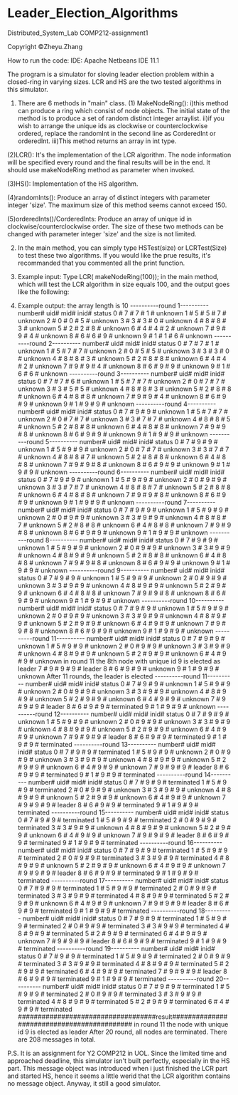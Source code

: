 # Leader_Election_Algorithms
Distributed_System_Lab
COMP212-assignment1 

Copyright ©Zheyu.Zhang	

How to run the code:
IDE: Apache Netbeans IDE 11.1

The program is a simulator for sloving leader election problem within a closed-ring in varying sizes. LCR and HS are the two tested algorithms in this simulator. 

1. There are 6 methods in "main" class. 
(1) MakeNodeRing(): 
i)this method can produce a ring which consist of node objects. The initial state of the method is to produce a set of random distinct integer arraylist. 
ii)if you wish to arrange the unique ids as clockwise or counterclockwise ordered, replace the randomInt in the second line as CorderedInt or orderedInt.
iii)This method returns an array in int type.

(2)LCR(): 
It's the implementation of the LCR algorithm. The node information will be specified every round and the final results will be in the end. 
It should use makeNodeRing method as parameter when invoked.

(3)HS():
Implementation of the HS algorithm.

(4)randomInts():
Produce an array of distinct integers with parameter integer 'size'. The maximum size of this method seems cannot exceed 150.

(5)orderedInts()/CorderedInts:
Produce an array of unique id in clockwise/counterclockwise order. The size of these two methods can be changed with parameter integer 'size' and the size is not limited.


2. In the main method, you can simply type HSTest(size) or LCRTest(Size) to test these two algorithms. If you would like the prue results, it's recommanded that you commented all the print function.
3. Example input:
Type LCR( makeNodeRing(100)); in the main method, which will test the LCR algorithm in size equals 100, and the output goes like the following:

4. Example output:
the array length is 10
----------round 1----------
number# uid# mid# inid# status
0     # 7  # 7  # 1  # unknown
1     # 5  # 5  # 7  # unknown
2     # 0  # 0  # 5  # unknown
3     # 3  # 3  # 0  # unknown
4     # 8  # 8  # 3  # unknown
5     # 2  # 2  # 8  # unknown
6     # 4  # 4  # 2  # unknown
7     # 9  # 9  # 4  # unknown
8     # 6  # 6  # 9  # unknown
9     # 1  # 1  # 6  # unknown
----------round 2----------
number# uid# mid# inid# status
0     # 7  # 7  # 1  # unknown
1     # 5  # 7  # 7  # unknown
2     # 0  # 5  # 5  # unknown
3     # 3  # 3  # 0  # unknown
4     # 8  # 8  # 3  # unknown
5     # 2  # 8  # 8  # unknown
6     # 4  # 4  # 2  # unknown
7     # 9  # 9  # 4  # unknown
8     # 6  # 9  # 9  # unknown
9     # 1  # 6  # 6  # unknown
----------round 3----------
number# uid# mid# inid# status
0     # 7  # 7  # 6  # unknown
1     # 5  # 7  # 7  # unknown
2     # 0  # 7  # 7  # unknown
3     # 3  # 5  # 5  # unknown
4     # 8  # 8  # 3  # unknown
5     # 2  # 8  # 8  # unknown
6     # 4  # 8  # 8  # unknown
7     # 9  # 9  # 4  # unknown
8     # 6  # 9  # 9  # unknown
9     # 1  # 9  # 9  # unknown
----------round 4----------
number# uid# mid# inid# status
0     # 7  # 9  # 9  # unknown
1     # 5  # 7  # 7  # unknown
2     # 0  # 7  # 7  # unknown
3     # 3  # 7  # 7  # unknown
4     # 8  # 8  # 5  # unknown
5     # 2  # 8  # 8  # unknown
6     # 4  # 8  # 8  # unknown
7     # 9  # 9  # 8  # unknown
8     # 6  # 9  # 9  # unknown
9     # 1  # 9  # 9  # unknown
----------round 5----------
number# uid# mid# inid# status
0     # 7  # 9  # 9  # unknown
1     # 5  # 9  # 9  # unknown
2     # 0  # 7  # 7  # unknown
3     # 3  # 7  # 7  # unknown
4     # 8  # 8  # 7  # unknown
5     # 2  # 8  # 8  # unknown
6     # 4  # 8  # 8  # unknown
7     # 9  # 9  # 8  # unknown
8     # 6  # 9  # 9  # unknown
9     # 1  # 9  # 9  # unknown
----------round 6----------
number# uid# mid# inid# status
0     # 7  # 9  # 9  # unknown
1     # 5  # 9  # 9  # unknown
2     # 0  # 9  # 9  # unknown
3     # 3  # 7  # 7  # unknown
4     # 8  # 8  # 7  # unknown
5     # 2  # 8  # 8  # unknown
6     # 4  # 8  # 8  # unknown
7     # 9  # 9  # 8  # unknown
8     # 6  # 9  # 9  # unknown
9     # 1  # 9  # 9  # unknown
----------round 7----------
number# uid# mid# inid# status
0     # 7  # 9  # 9  # unknown
1     # 5  # 9  # 9  # unknown
2     # 0  # 9  # 9  # unknown
3     # 3  # 9  # 9  # unknown
4     # 8  # 8  # 7  # unknown
5     # 2  # 8  # 8  # unknown
6     # 4  # 8  # 8  # unknown
7     # 9  # 9  # 8  # unknown
8     # 6  # 9  # 9  # unknown
9     # 1  # 9  # 9  # unknown
----------round 8----------
number# uid# mid# inid# status
0     # 7  # 9  # 9  # unknown
1     # 5  # 9  # 9  # unknown
2     # 0  # 9  # 9  # unknown
3     # 3  # 9  # 9  # unknown
4     # 8  # 9  # 9  # unknown
5     # 2  # 8  # 8  # unknown
6     # 4  # 8  # 8  # unknown
7     # 9  # 9  # 8  # unknown
8     # 6  # 9  # 9  # unknown
9     # 1  # 9  # 9  # unknown
----------round 9----------
number# uid# mid# inid# status
0     # 7  # 9  # 9  # unknown
1     # 5  # 9  # 9  # unknown
2     # 0  # 9  # 9  # unknown
3     # 3  # 9  # 9  # unknown
4     # 8  # 9  # 9  # unknown
5     # 2  # 9  # 9  # unknown
6     # 4  # 8  # 8  # unknown
7     # 9  # 9  # 8  # unknown
8     # 6  # 9  # 9  # unknown
9     # 1  # 9  # 9  # unknown
----------round 10----------
number# uid# mid# inid# status
0     # 7  # 9  # 9  # unknown
1     # 5  # 9  # 9  # unknown
2     # 0  # 9  # 9  # unknown
3     # 3  # 9  # 9  # unknown
4     # 8  # 9  # 9  # unknown
5     # 2  # 9  # 9  # unknown
6     # 4  # 9  # 9  # unknown
7     # 9  # 9  # 8  # unknown
8     # 6  # 9  # 9  # unknown
9     # 1  # 9  # 9  # unknown
----------round 11----------
number# uid# mid# inid# status
0     # 7  # 9  # 9  # unknown
1     # 5  # 9  # 9  # unknown
2     # 0  # 9  # 9  # unknown
3     # 3  # 9  # 9  # unknown
4     # 8  # 9  # 9  # unknown
5     # 2  # 9  # 9  # unknown
6     # 4  # 9  # 9  # unknown
in round 11 the 8th node with unique id 9 is elected as leader
7     # 9  # 9  # 9  # leader
8     # 6  # 9  # 9  # unknown
9     # 1  # 9  # 9  # unknown
After 11 rounds, the leader is elected
----------round 11----------
number# uid# mid# inid# status
0     # 7  # 9  # 9  # unknown
1     # 5  # 9  # 9  # unknown
2     # 0  # 9  # 9  # unknown
3     # 3  # 9  # 9  # unknown
4     # 8  # 9  # 9  # unknown
5     # 2  # 9  # 9  # unknown
6     # 4  # 9  # 9  # unknown
7     # 9  # 9  # 9  # leader
8     # 6  # 9  # 9  # terminated
9     # 1  # 9  # 9  # unknown
----------round 12----------
number# uid# mid# inid# status
0     # 7  # 9  # 9  # unknown
1     # 5  # 9  # 9  # unknown
2     # 0  # 9  # 9  # unknown
3     # 3  # 9  # 9  # unknown
4     # 8  # 9  # 9  # unknown
5     # 2  # 9  # 9  # unknown
6     # 4  # 9  # 9  # unknown
7     # 9  # 9  # 9  # leader
8     # 6  # 9  # 9  # terminated
9     # 1  # 9  # 9  # terminated
----------round 13----------
number# uid# mid# inid# status
0     # 7  # 9  # 9  # terminated
1     # 5  # 9  # 9  # unknown
2     # 0  # 9  # 9  # unknown
3     # 3  # 9  # 9  # unknown
4     # 8  # 9  # 9  # unknown
5     # 2  # 9  # 9  # unknown
6     # 4  # 9  # 9  # unknown
7     # 9  # 9  # 9  # leader
8     # 6  # 9  # 9  # terminated
9     # 1  # 9  # 9  # terminated
----------round 14----------
number# uid# mid# inid# status
0     # 7  # 9  # 9  # terminated
1     # 5  # 9  # 9  # terminated
2     # 0  # 9  # 9  # unknown
3     # 3  # 9  # 9  # unknown
4     # 8  # 9  # 9  # unknown
5     # 2  # 9  # 9  # unknown
6     # 4  # 9  # 9  # unknown
7     # 9  # 9  # 9  # leader
8     # 6  # 9  # 9  # terminated
9     # 1  # 9  # 9  # terminated
----------round 15----------
number# uid# mid# inid# status
0     # 7  # 9  # 9  # terminated
1     # 5  # 9  # 9  # terminated
2     # 0  # 9  # 9  # terminated
3     # 3  # 9  # 9  # unknown
4     # 8  # 9  # 9  # unknown
5     # 2  # 9  # 9  # unknown
6     # 4  # 9  # 9  # unknown
7     # 9  # 9  # 9  # leader
8     # 6  # 9  # 9  # terminated
9     # 1  # 9  # 9  # terminated
----------round 16----------
number# uid# mid# inid# status
0     # 7  # 9  # 9  # terminated
1     # 5  # 9  # 9  # terminated
2     # 0  # 9  # 9  # terminated
3     # 3  # 9  # 9  # terminated
4     # 8  # 9  # 9  # unknown
5     # 2  # 9  # 9  # unknown
6     # 4  # 9  # 9  # unknown
7     # 9  # 9  # 9  # leader
8     # 6  # 9  # 9  # terminated
9     # 1  # 9  # 9  # terminated
----------round 17----------
number# uid# mid# inid# status
0     # 7  # 9  # 9  # terminated
1     # 5  # 9  # 9  # terminated
2     # 0  # 9  # 9  # terminated
3     # 3  # 9  # 9  # terminated
4     # 8  # 9  # 9  # terminated
5     # 2  # 9  # 9  # unknown
6     # 4  # 9  # 9  # unknown
7     # 9  # 9  # 9  # leader
8     # 6  # 9  # 9  # terminated
9     # 1  # 9  # 9  # terminated
----------round 18----------
number# uid# mid# inid# status
0     # 7  # 9  # 9  # terminated
1     # 5  # 9  # 9  # terminated
2     # 0  # 9  # 9  # terminated
3     # 3  # 9  # 9  # terminated
4     # 8  # 9  # 9  # terminated
5     # 2  # 9  # 9  # terminated
6     # 4  # 9  # 9  # unknown
7     # 9  # 9  # 9  # leader
8     # 6  # 9  # 9  # terminated
9     # 1  # 9  # 9  # terminated
----------round 19----------
number# uid# mid# inid# status
0     # 7  # 9  # 9  # terminated
1     # 5  # 9  # 9  # terminated
2     # 0  # 9  # 9  # terminated
3     # 3  # 9  # 9  # terminated
4     # 8  # 9  # 9  # terminated
5     # 2  # 9  # 9  # terminated
6     # 4  # 9  # 9  # terminated
7     # 9  # 9  # 9  # leader
8     # 6  # 9  # 9  # terminated
9     # 1  # 9  # 9  # terminated
----------round 20----------
number# uid# mid# inid# status
0     # 7  # 9  # 9  # terminated
1     # 5  # 9  # 9  # terminated
2     # 0  # 9  # 9  # terminated
3     # 3  # 9  # 9  # terminated
4     # 8  # 9  # 9  # terminated
5     # 2  # 9  # 9  # terminated
6     # 4  # 9  # 9  # terminated
###################################result###########################################
in round 11 the node with unique id 9 is elected as leader
After 20 round, all nodes are terminated. There are 208 messages in total.



P.S.
It is an assignment for Y2 COMP212 in UOL. Since the limited time and approached deadline, this simulator isn't built perfectly, especially in the HS part. This message object was introduced when i just finished the 
LCR part and started HS, hence it seems a little werid that the LCR algorithm contains no message object. Anyway, it still a good simulator.
